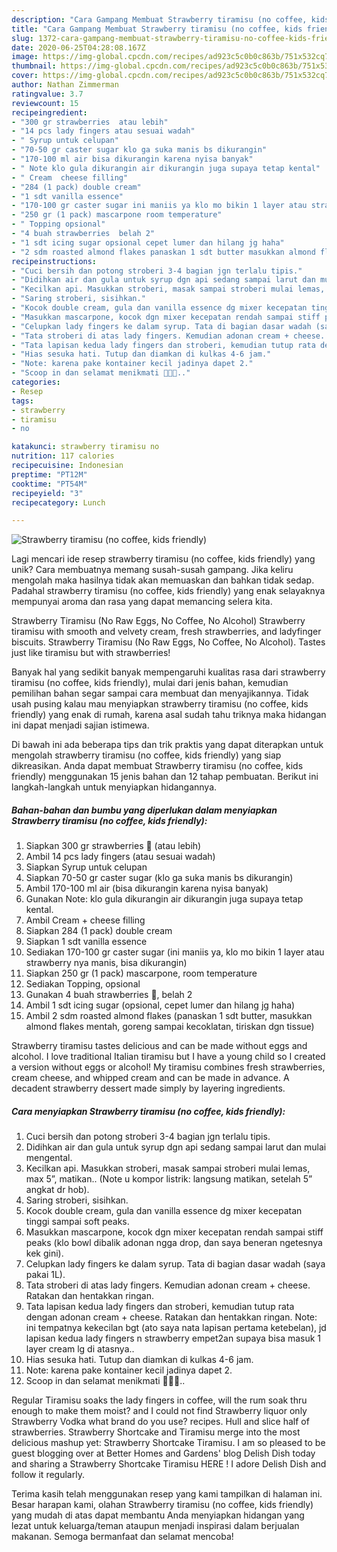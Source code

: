 ```yaml
---
description: "Cara Gampang Membuat Strawberry tiramisu (no coffee, kids friendly) yang Lezat"
title: "Cara Gampang Membuat Strawberry tiramisu (no coffee, kids friendly) yang Lezat"
slug: 1372-cara-gampang-membuat-strawberry-tiramisu-no-coffee-kids-friendly-yang-lezat
date: 2020-06-25T04:28:08.167Z
image: https://img-global.cpcdn.com/recipes/ad923c5c0b0c863b/751x532cq70/strawberry-tiramisu-no-coffee-kids-friendly-foto-resep-utama.jpg
thumbnail: https://img-global.cpcdn.com/recipes/ad923c5c0b0c863b/751x532cq70/strawberry-tiramisu-no-coffee-kids-friendly-foto-resep-utama.jpg
cover: https://img-global.cpcdn.com/recipes/ad923c5c0b0c863b/751x532cq70/strawberry-tiramisu-no-coffee-kids-friendly-foto-resep-utama.jpg
author: Nathan Zimmerman
ratingvalue: 3.7
reviewcount: 15
recipeingredient:
- "300 gr strawberries  atau lebih"
- "14 pcs lady fingers atau sesuai wadah"
- " Syrup untuk celupan"
- "70-50 gr caster sugar klo ga suka manis bs dikurangin"
- "170-100 ml air bisa dikurangin karena nyisa banyak"
- " Note klo gula dikurangin air dikurangin juga supaya tetap kental"
- " Cream  cheese filling"
- "284 (1 pack) double cream"
- "1 sdt vanilla essence"
- "170-100 gr caster sugar ini maniis ya klo mo bikin 1 layer atau strawberry nya manis bisa dikurangin"
- "250 gr (1 pack) mascarpone room temperature"
- " Topping opsional"
- "4 buah strawberries  belah 2"
- "1 sdt icing sugar opsional cepet lumer dan hilang jg haha"
- "2 sdm roasted almond flakes panaskan 1 sdt butter masukkan almond flakes mentah goreng sampai kecoklatan tiriskan dgn tissue"
recipeinstructions:
- "Cuci bersih dan potong stroberi 3-4 bagian jgn terlalu tipis."
- "Didihkan air dan gula untuk syrup dgn api sedang sampai larut dan mulai mengental."
- "Kecilkan api. Masukkan stroberi, masak sampai stroberi mulai lemas, max 5”, matikan.. (Note u kompor listrik: langsung matikan, setelah 5” angkat dr hob)."
- "Saring stroberi, sisihkan."
- "Kocok double cream, gula dan vanilla essence dg mixer kecepatan tinggi sampai soft peaks."
- "Masukkan mascarpone, kocok dgn mixer kecepatan rendah sampai stiff peaks (klo bowl dibalik adonan ngga drop, dan saya beneran ngetesnya kek gini)."
- "Celupkan lady fingers ke dalam syrup. Tata di bagian dasar wadah (saya pakai 1L)."
- "Tata stroberi di atas lady fingers. Kemudian adonan cream + cheese. Ratakan dan hentakkan ringan."
- "Tata lapisan kedua lady fingers dan stroberi, kemudian tutup rata dengan adonan cream + cheese. Ratakan dan hentakkan ringan. Note: ini tempatnya kekecilan bgt (ato saya nata lapisan pertama ketebelan), jd lapisan kedua lady fingers n strawberry empet2an supaya bisa masuk 1 layer cream lg di atasnya.."
- "Hias sesuka hati. Tutup dan diamkan di kulkas 4-6 jam."
- "Note: karena pake kontainer kecil jadinya dapet 2."
- "Scoop in dan selamat menikmati 🍓😋💕.."
categories:
- Resep
tags:
- strawberry
- tiramisu
- no

katakunci: strawberry tiramisu no 
nutrition: 117 calories
recipecuisine: Indonesian
preptime: "PT12M"
cooktime: "PT54M"
recipeyield: "3"
recipecategory: Lunch

---
```



![Strawberry tiramisu (no coffee, kids friendly)](https://img-global.cpcdn.com/recipes/ad923c5c0b0c863b/751x532cq70/strawberry-tiramisu-no-coffee-kids-friendly-foto-resep-utama.jpg)

Lagi mencari ide resep strawberry tiramisu (no coffee, kids friendly) yang unik? Cara membuatnya memang susah-susah gampang. Jika keliru mengolah maka hasilnya tidak akan memuaskan dan bahkan tidak sedap. Padahal strawberry tiramisu (no coffee, kids friendly) yang enak selayaknya mempunyai aroma dan rasa yang dapat memancing selera kita.

Strawberry Tiramisu (No Raw Eggs, No Coffee, No Alcohol) Strawberry tiramisu with smooth and velvety cream, fresh strawberries, and ladyfinger biscuits. Strawberry Tiramisu (No Raw Eggs, No Coffee, No Alcohol). Tastes just like tiramisu but with strawberries!

Banyak hal yang sedikit banyak mempengaruhi kualitas rasa dari strawberry tiramisu (no coffee, kids friendly), mulai dari jenis bahan, kemudian pemilihan bahan segar sampai cara membuat dan menyajikannya. Tidak usah pusing kalau mau menyiapkan strawberry tiramisu (no coffee, kids friendly) yang enak di rumah, karena asal sudah tahu triknya maka hidangan ini dapat menjadi sajian istimewa.


Di bawah ini ada beberapa tips dan trik praktis yang dapat diterapkan untuk mengolah strawberry tiramisu (no coffee, kids friendly) yang siap dikreasikan. Anda dapat membuat Strawberry tiramisu (no coffee, kids friendly) menggunakan 15 jenis bahan dan 12 tahap pembuatan. Berikut ini langkah-langkah untuk menyiapkan hidangannya.

<!--inarticleads1-->

##### Bahan-bahan dan bumbu yang diperlukan dalam menyiapkan Strawberry tiramisu (no coffee, kids friendly):

1. Siapkan 300 gr strawberries 🍓 (atau lebih)
1. Ambil 14 pcs lady fingers (atau sesuai wadah)
1. Siapkan  Syrup untuk celupan
1. Siapkan 70-50 gr caster sugar (klo ga suka manis bs dikurangin)
1. Ambil 170-100 ml air (bisa dikurangin karena nyisa banyak)
1. Gunakan  Note: klo gula dikurangin air dikurangin juga supaya tetap kental.
1. Ambil  Cream + cheese filling
1. Siapkan 284 (1 pack) double cream
1. Siapkan 1 sdt vanilla essence
1. Sediakan 170-100 gr caster sugar (ini maniis ya, klo mo bikin 1 layer atau strawberry nya manis, bisa dikurangin)
1. Siapkan 250 gr (1 pack) mascarpone, room temperature
1. Sediakan  Topping, opsional
1. Gunakan 4 buah strawberries 🍓, belah 2
1. Ambil 1 sdt icing sugar (opsional, cepet lumer dan hilang jg haha)
1. Ambil 2 sdm roasted almond flakes (panaskan 1 sdt butter, masukkan almond flakes mentah, goreng sampai kecoklatan, tiriskan dgn tissue)


Strawberry tiramisu tastes delicious and can be made without eggs and alcohol. I love traditional Italian tiramisu but I have a young child so I created a version without eggs or alcohol! My tiramisu combines fresh strawberries, cream cheese, and whipped cream and can be made in advance. A decadent strawberry dessert made simply by layering ingredients. 

<!--inarticleads2-->

##### Cara menyiapkan Strawberry tiramisu (no coffee, kids friendly):

1. Cuci bersih dan potong stroberi 3-4 bagian jgn terlalu tipis.
1. Didihkan air dan gula untuk syrup dgn api sedang sampai larut dan mulai mengental.
1. Kecilkan api. Masukkan stroberi, masak sampai stroberi mulai lemas, max 5”, matikan.. (Note u kompor listrik: langsung matikan, setelah 5” angkat dr hob).
1. Saring stroberi, sisihkan.
1. Kocok double cream, gula dan vanilla essence dg mixer kecepatan tinggi sampai soft peaks.
1. Masukkan mascarpone, kocok dgn mixer kecepatan rendah sampai stiff peaks (klo bowl dibalik adonan ngga drop, dan saya beneran ngetesnya kek gini).
1. Celupkan lady fingers ke dalam syrup. Tata di bagian dasar wadah (saya pakai 1L).
1. Tata stroberi di atas lady fingers. Kemudian adonan cream + cheese. Ratakan dan hentakkan ringan.
1. Tata lapisan kedua lady fingers dan stroberi, kemudian tutup rata dengan adonan cream + cheese. Ratakan dan hentakkan ringan. Note: ini tempatnya kekecilan bgt (ato saya nata lapisan pertama ketebelan), jd lapisan kedua lady fingers n strawberry empet2an supaya bisa masuk 1 layer cream lg di atasnya..
1. Hias sesuka hati. Tutup dan diamkan di kulkas 4-6 jam.
1. Note: karena pake kontainer kecil jadinya dapet 2.
1. Scoop in dan selamat menikmati 🍓😋💕..


Regular Tiramisu soaks the lady fingers in coffee, will the rum soak thru enough to make them moist? and I could not find Strawberry liquor only Strawberry Vodka what brand do you use? recipes. Hull and slice half of strawberries. Strawberry Shortcake and Tiramisu merge into the most delicious mashup yet: Strawberry Shortcake Tiramisu. I am so pleased to be guest blogging over at Better Homes and Gardens&#39; blog Delish Dish today and sharing a Strawberry Shortcake Tiramisu HERE ! I adore Delish Dish and follow it regularly. 

Terima kasih telah menggunakan resep yang kami tampilkan di halaman ini. Besar harapan kami, olahan Strawberry tiramisu (no coffee, kids friendly) yang mudah di atas dapat membantu Anda menyiapkan hidangan yang lezat untuk keluarga/teman ataupun menjadi inspirasi dalam berjualan makanan. Semoga bermanfaat dan selamat mencoba!
